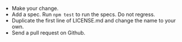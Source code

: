 
-   Make your change.
-   Add a spec.  Run `npm test` to run the specs.  Do not regress.
-   Duplicate the first line of LICENSE.md and change the name to your
    own.
-   Send a pull request on Github.

